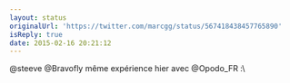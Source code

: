 ```yaml
---
layout: status
originalUrl: 'https://twitter.com/marcgg/status/567418438457765890'
isReply: true
date: 2015-02-16 20:21:12
---
```


@steeve @Bravofly même expérience hier avec @Opodo_FR :\
